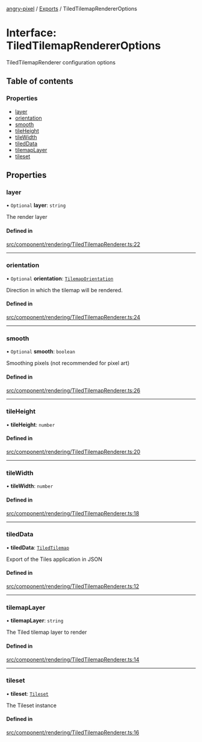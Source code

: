 [angry-pixel](../README.md) / [Exports](../modules.md) / TiledTilemapRendererOptions

# Interface: TiledTilemapRendererOptions

TiledTilemapRenderer configuration options

## Table of contents

### Properties

- [layer](TiledTilemapRendererOptions.md#layer)
- [orientation](TiledTilemapRendererOptions.md#orientation)
- [smooth](TiledTilemapRendererOptions.md#smooth)
- [tileHeight](TiledTilemapRendererOptions.md#tileheight)
- [tileWidth](TiledTilemapRendererOptions.md#tilewidth)
- [tiledData](TiledTilemapRendererOptions.md#tileddata)
- [tilemapLayer](TiledTilemapRendererOptions.md#tilemaplayer)
- [tileset](TiledTilemapRendererOptions.md#tileset)

## Properties

### layer

• `Optional` **layer**: `string`

The render layer

#### Defined in

[src/component/rendering/TiledTilemapRenderer.ts:22](https://github.com/angry-pixel-studio/angry-pixel-engine/blob/2e7a4eb/src/component/rendering/TiledTilemapRenderer.ts#L22)

___

### orientation

• `Optional` **orientation**: [`TilemapOrientation`](../enums/TilemapOrientation.md)

Direction in which the tilemap will be rendered.

#### Defined in

[src/component/rendering/TiledTilemapRenderer.ts:24](https://github.com/angry-pixel-studio/angry-pixel-engine/blob/2e7a4eb/src/component/rendering/TiledTilemapRenderer.ts#L24)

___

### smooth

• `Optional` **smooth**: `boolean`

Smoothing pixels (not recommended for pixel art)

#### Defined in

[src/component/rendering/TiledTilemapRenderer.ts:26](https://github.com/angry-pixel-studio/angry-pixel-engine/blob/2e7a4eb/src/component/rendering/TiledTilemapRenderer.ts#L26)

___

### tileHeight

• **tileHeight**: `number`

#### Defined in

[src/component/rendering/TiledTilemapRenderer.ts:20](https://github.com/angry-pixel-studio/angry-pixel-engine/blob/2e7a4eb/src/component/rendering/TiledTilemapRenderer.ts#L20)

___

### tileWidth

• **tileWidth**: `number`

#### Defined in

[src/component/rendering/TiledTilemapRenderer.ts:18](https://github.com/angry-pixel-studio/angry-pixel-engine/blob/2e7a4eb/src/component/rendering/TiledTilemapRenderer.ts#L18)

___

### tiledData

• **tiledData**: [`TiledTilemap`](TiledTilemap.md)

Export of the Tiles application in JSON

#### Defined in

[src/component/rendering/TiledTilemapRenderer.ts:12](https://github.com/angry-pixel-studio/angry-pixel-engine/blob/2e7a4eb/src/component/rendering/TiledTilemapRenderer.ts#L12)

___

### tilemapLayer

• **tilemapLayer**: `string`

The Tiled tilemap layer to render

#### Defined in

[src/component/rendering/TiledTilemapRenderer.ts:14](https://github.com/angry-pixel-studio/angry-pixel-engine/blob/2e7a4eb/src/component/rendering/TiledTilemapRenderer.ts#L14)

___

### tileset

• **tileset**: [`Tileset`](Tileset.md)

The Tileset instance

#### Defined in

[src/component/rendering/TiledTilemapRenderer.ts:16](https://github.com/angry-pixel-studio/angry-pixel-engine/blob/2e7a4eb/src/component/rendering/TiledTilemapRenderer.ts#L16)
